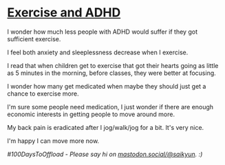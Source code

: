 # [Exercise and ADHD](#exercise-and-adhd)

I wonder how much less people with ADHD would suffer if they got sufficient exercise.

I feel both anxiety and sleeplessness decrease when I exercise.

I read that when children get to exercise that got their hearts going as little as 5 minutes in the morning, before classes, they were better at focusing.

I wonder how many get medicated when maybe they should just get a chance to exercise more.

I'm sure some people need medication, I just wonder if there are enough economic interests in getting people to move around more.

My back pain is eradicated after I jog/walk/jog for a bit. It's very nice.

I'm happy I can move more now.

_#100DaysToOffload - Please say hi on [mastodon.social/@saikyun](https://mastodon.social/@saikyun). :)_
